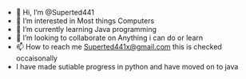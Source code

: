 - 👋 Hi, I’m @Superted441
- 👀 I’m interested in Most things Computers
- 🌱 I’m currently learning Java programming 
- 💞️ I’m looking to collaborate on Anything i can do or learn
- 📫 How to reach me Superted441x@gmail.com this is checked occaisonally
- I have made sutiable progress in python and have moved on to java

<!---
Superted441/Superted441 is a ✨ special ✨ repository because its `README.md` (this file) appears on your GitHub profile.
You can click the Preview link to take a look at your changes.
--->
